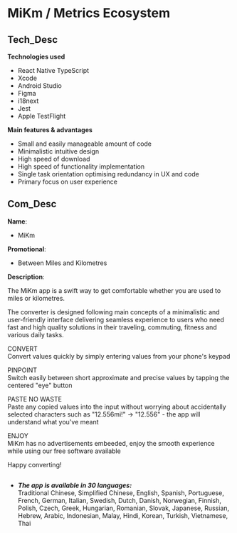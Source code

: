 # __MiKm__ / __Metrics Ecosystem__ <br>

## Tech_Desc ##

__Technologies used__ <br>
- React Native TypeScript
- Xcode
- Android Studio
- Figma
- i18next
- Jest
- Apple TestFlight

__Main features & advantages__
- Small and easily manageable amount of code
- Minimalistic intuitive design
- High speed of download
- High speed of functionality implementation
- Single task orientation optimising redundancy in UX and code
- Primary focus on user experience

## Com_Desc ##

__Name__: 
- MiKm

__Promotional__:
- Between Miles and Kilometres

__Description__: <br>

The MiKm app is a swift way to get comfortable whether you are used to miles or kilometres. <br>

The converter is designed following main concepts of a minimalistic and user-friendly interface delivering seamless experience to users who need fast and high quality solutions in their traveling, commuting, fitness and various daily tasks. <br>

CONVERT <br>Convert values quickly by simply entering values from your phone's keypad <br> 

PINPOINT <br>Switch easily between short approximate and precise values by tapping the centered "eye" button <br> 

PASTE NO WASTE <br>Paste any copied values into the input without worrying about accidentally selected characters such as "12.556mi!" -> "12.556" - the app will understand what you've meant<br>

ENJOY <br> MiKm has no advertisements embeeded, enjoy the smooth experience while using our free software available


Happy converting!

##

*   ___The app is available in 30 languages:___ <br>
    Traditional Chinese,
    Simplified Chinese,
    English,
    Spanish,
    Portuguese,
    French,
    German,
    Italian,
    Swedish,
    Dutch,
    Danish,
    Norwegian,
    Finnish,
    Polish,
    Czech,
    Greek,
    Hungarian,
    Romanian,
    Slovak,
    Japanese,
    Russian,
    Hebrew,
    Arabic,
    Indonesian,
    Malay,
    Hindi,
    Korean,
    Turkish,
    Vietnamese,
    Thai